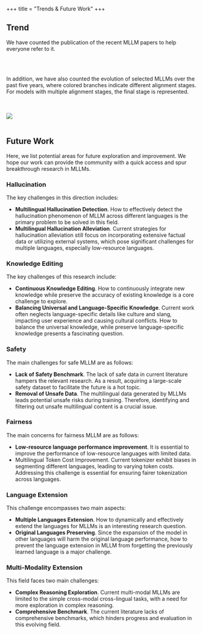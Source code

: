 +++
title = "Trends & Future Work"
+++

## Trend

We have counted the publication of the recent MLLM papers to help everyone refer to it.

<div>
  <canvas id="trends"></canvas>
</div>
<br />

<br />

In addition, we have also counted the evolution of selected MLLMs over the past five years, where colored branches indicate different alignment stages. For models with multiple alignment stages, the final stage is represented.

<br />

<br />

<img src="../images/main2.jpg" align="center" />

<br />

<br />

## Future Work

Here, we list potential areas for future exploration and improvement. We hope our work can provide the community with a quick access and spur breakthrough research in MLLMs.

### Hallucination

The key challenges in this direction includes:

- **Multilingual Hallucination Detection**. How to effectively detect the hallucination phenomenon of MLLM across different languages is the primary problem to be solved in this field.
- **Multilingual Hallucination Alleviation**. Current strategies for hallucination alleviation still focus on incorporating extensive factual data or utilizing external systems, which pose significant challenges for multiple languages, especially low-resource languages.

### Knowledge Editing

The key challenges of this research include:

- **Continuous Knowledge Editing**. How to continuously integrate new knowledge while preserve the accuracy of existing knowledge is a core challenge to explore.
- **Balancing Universal and Language-Specific Knowledge**. Current work often neglects language-specific details like culture and slang, impacting user experience and causing cultural conflicts. How to balance the universal knowledge, while preserve language-specific knowledge presents a fascinating question.

### Safety

The main challenges for safe MLLM are as follows:

- **Lack of Safety Benchmark**. The lack of safe data in current literature hampers the relevant research. As a result, acquiring a large-scale safety dataset to facilitate the future is a hot topic.
- **Removal of Unsafe Data**. The multilingual data generated by MLLMs leads potential unsafe risks during training. Therefore, identifying and filtering out unsafe multilingual content is a crucial issue.

### Fairness

The main concerns for fairness MLLM are as follows:

- **Low-resource language performance improvement**. It is essential to improve the performance of low-resource languages with limited data.
- Multilingual Token Cost Improvement. Current tokenizer exhibit biases in segmenting different languages, leading to varying token costs. Addressing this challenge is essential for ensuring fairer tokenization across languages.

### Language Extension

This challenge encompasses two main aspects:

- **Multiple Languages Extension**. How to dynamically and effectively extend the languages for MLLMs is an interesting research question.
- **Original Languages Preserving**. Since the expansion of the model in other languages will harm the original language performance, how to prevent the language extension in MLLM from forgetting the previously learned language is a major challenge.

### Multi-Modality Extension

This field faces two main challenges:

- **Complex Reasoning Exploration**. Current multi-modal MLLMs are limited to the simple cross-modal cross-lingual tasks, with a need for more exploration in complex reasoning.
- **Comprehensive Benchmark**. The current literature lacks of comprehensive benchmarks, which hinders progress and evaluation in this evolving field.

